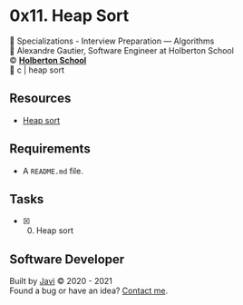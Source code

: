 # 0x11. Heap Sort
:open_file_folder: Specializations - Interview Preparation ― Algorithms  
:bust_in_silhouette: Alexandre Gautier, Software Engineer at Holberton School  
:copyright: **[Holberton School](https://www.holbertonschool.com/)**  
:bookmark: c | heap sort

## Resources
* [Heap sort](https://en.wikipedia.org/wiki/Heapsort)

## Requirements
* A ```README.md``` file.

## Tasks
* [x] 0. Heap sort

## Software Developer
Built by [Javi](https://github.com/javi0b01) :copyright: 2020 - 2021  
Found a bug or have an idea? [Contact me](https://www.linkedin.com/in/javi0b01/).
